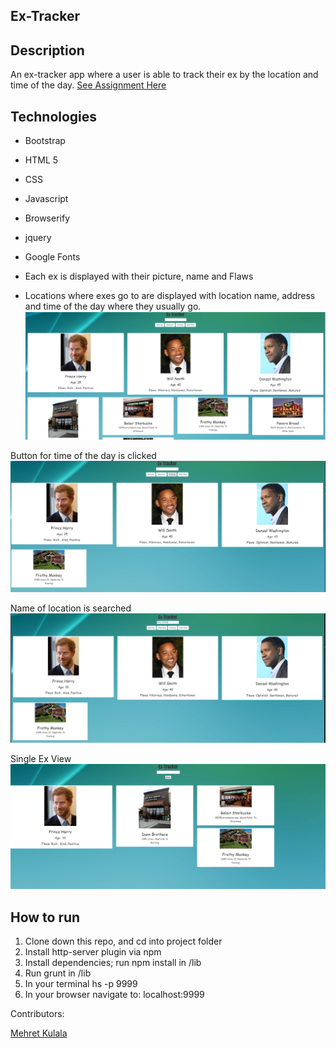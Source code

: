 ## Ex-Tracker

## Description 
An ex-tracker app where a user is able to track their ex by the location and time of the day.
[See Assignment Here](https://github.com/nss-nightclass-projects/ex-tracker/blob/master/README.md)

## Technologies
* Bootstrap
* HTML 5
* CSS
* Javascript
* Browserify
* jquery
* Google Fonts

* Each ex is displayed with their picture, name and Flaws
* Locations where exes go to are displayed with location name, address and time of the day where they usually go.
![Webpage](https://raw.githubusercontent.com/Mehret17/ex-tracker/master/images/Page.PNG)

Button for time of the day is clicked
![Webpage](https://raw.githubusercontent.com/Mehret17/ex-tracker/master/images/buttonClicked.PNG)

Name of location is searched
![Webpage](https://raw.githubusercontent.com/Mehret17/ex-tracker/master/images/nameofplaceTyped.PNG)

Single Ex View
![Webpage](https://raw.githubusercontent.com/Mehret17/ex-tracker/master/images/singleexview.PNG)


## How to run 

1. Clone down this repo, and cd into project folder
2. Install http-server plugin via npm
3. Install dependencies; run npm install in /lib
4. Run grunt in /lib
5. In your terminal hs -p 9999
6. In your browser navigate to: localhost:9999

Contributors: 

[Mehret Kulala](https://github.com/Mehret17)



